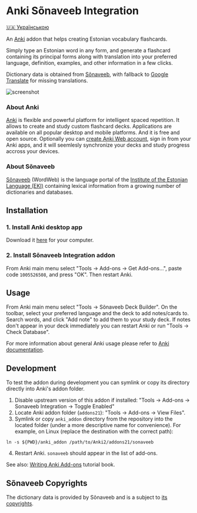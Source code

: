 # Anki Sõnaveeb Integration

[🇺🇦 Українською](README_UK.md)

An [Anki](https://apps.ankiweb.net/) addon that helps creating Estonian vocabulary flashcards.

Simply type an Estonian word in any form, and generate a flashcard containing its principal forms along with translation into your preferred language, definition, examples, and other information in a few clicks.

Dictionary data is obtained from [Sõnaveeb](https://sonaveeb.ee/), with fallback to [Google Translate](https://translate.google.com) for missing translations.

![screenshot](https://github.com/user-attachments/assets/beb1ce2b-d3e6-4752-9288-01e7b6db0c75)

### About Anki

[Anki](https://apps.ankiweb.net/) is flexible and powerful platform for intelligent spaced repetition. It allows to create and study custom flashcard decks. Applications are available on all popular desktop and mobile platforms. And it is free and open source. Optionally you can [create Anki Web account](https://ankiweb.net/account/signup), sign in from your Anki apps, and it will seemlesly synchronize your decks and study progress accross your devices.

### About Sõnaveeb

[Sõnaveeb](https://sonaveeb.ee/) (WordWeb) is the language portal of the [Institute of the Estonian Language (EKI)](https://www.eki.ee/EN/) containing lexical information from a growing number of dictionaries and databases.


## Installation

### 1. Install Anki desktop app

Download it [here](https://apps.ankiweb.net/#download) for your computer.

### 2. Install Sõnaveeb Integration addon

From Anki main menu select "Tools -> Add-ons -> Get Add-ons...", paste code `1005526508`, and press "OK". Then restart Anki.


## Usage

From Anki main menu select "Tools -> Sõnaveeb Deck Builder". On the toolbar, select your preferred language and the deck to add notes/cards to. Search words, and click "Add note" to add them to your study deck. If notes don't appear in your deck immediately you can restart Anki or run "Tools -> Check Database".

For more information about general Anki usage please refer to [Anki documentation](https://docs.ankiweb.net/).

## Development

To test the addon during development you can symlink or copy its directory directly into Anki's addon folder.

1. Disable upstream version of this addon if installed: "Tools -> Add-ons -> Sonaveeb Integration -> Toggle Enabled"
2. Locate Anki addon folder (`addons21`): "Tools -> Add-ons -> View Files".
3. Symlink or copy `anki_addon` directory from the repository into the located folder (under a more descriptive name for convenience).
For example, on Linux (replace the destination with the correct path):

```
ln -s ${PWD}/anki_addon /path/to/Anki2/addons21/sonaveeb
```

4. Restart Anki. `sonaveeb` should appear in the list of add-ons.

See also: [Writing Anki Add-ons](https://addon-docs.ankiweb.net/) tutorial book.

## Sõnaveeb Copyrights

The dictionary data is provided by Sõnaveeb and is a subject to [its copyrights](https://sonaveeb.ee/about#autor).
